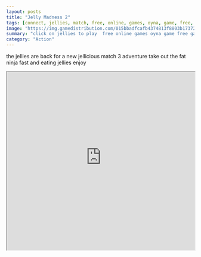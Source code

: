 ```yaml
---
layout: posts
title: "Jelly Madness 2"
tags: [connect, jellies, match, free, online, games, oyna, game, free, games, play, play, games]
image: "https://img.gamedistribution.com/015bbadfcafb4374813f8803b1737222.jpg"
summary: "click on jellies to play  free online games oyna game free games play play games"
category: "Action"
---
```


the jellies are back for a new jellicious match 3 adventure take out the fat ninja fast and eating jellies enjoy

<iframe width="100%" height="480px;" src="https://html5.gamedistribution.com/015bbadfcafb4374813f8803b1737222/"></iframe>